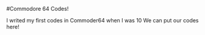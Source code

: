 #Commodore 64 Codes!

I writed my first codes in Commoder64 when I was 10
We can put our codes here!
